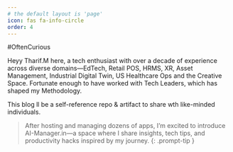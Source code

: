 ```yaml
---
# the default layout is 'page'
icon: fas fa-info-circle
order: 4
---
```

#OftenCurious

Heyy Tharif.M  here, a tech enthusiast with over a decade of experience across diverse domains—EdTech, Retail POS, HRMS, XR, Asset Management, Industrial Digital Twin, US Healthcare Ops and the Creative Space. Fortunate enough to have worked with Tech Leaders, which has shaped my Methodology. 

This blog ll be a self-reference repo & artifact to share wth like-minded individuals.

> After hosting and managing dozens of apps, I’m excited to introduce AI-Manager.in—a space where I share insights, tech tips, and productivity hacks inspired by my journey.
{: .prompt-tip }
